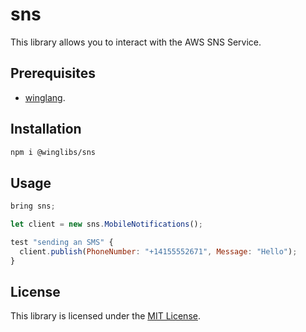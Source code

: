 # sns

This library allows you to interact with the AWS SNS Service.

## Prerequisites

* [winglang](https://winglang.io).

## Installation

```sh
npm i @winglibs/sns
```

## Usage

```js
bring sns;

let client = new sns.MobileNotifications();

test "sending an SMS" {
  client.publish(PhoneNumber: "+14155552671", Message: "Hello");
}
```

## License

This library is licensed under the [MIT License](./LICENSE).
